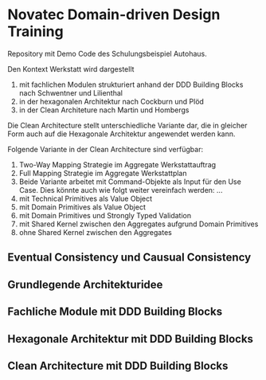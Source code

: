 # Novatec Domain-driven Design Training

Repository mit Demo Code des Schulungsbeispiel Autohaus.

Den Kontext Werkstatt wird dargestellt

1. mit fachlichen Modulen strukturiert anhand der DDD Building Blocks nach Schwentner und Lilienthal
2. in der hexagonalen Architektur nach Cockburn und Plöd
3. in der Clean Architeture nach Martin und Hombergs

Die Clean Architecture stellt unterschiedliche Variante dar, die in gleicher Form auch auf die Hexagonale Architektur
angewendet werden kann.

Folgende Variante in der Clean Architecture sind verfügbar:

1. Two-Way Mapping Strategie im Aggregate Werkstattauftrag
2. Full Mapping Strategie im Aggregate Werkstattplan
3. Beide Variante arbeitet mit Command-Objekte als Input für den Use Case. Dies könnte auch wie folgt weiter vereinfach
   werden: ...
4. mit Technical Primitives als Value Object
5. mit Domain Primitives als Value Object
6. mit Domain Primitives und Strongly Typed Validation
7. mit Shared Kernel zwischen den Aggregates aufgrund Domain Primitives
8. ohne Shared Kernel zwischen den Aggregates

## Eventual Consistency und Causual Consistency

## Grundlegende Architekturidee

## Fachliche Module mit DDD Building Blocks

## Hexagonale Architektur mit DDD Building Blocks

## Clean Architecture mit DDD Building Blocks